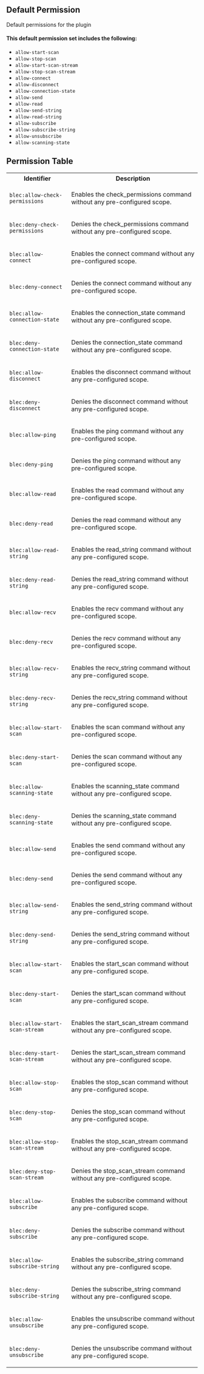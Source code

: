 ## Default Permission

Default permissions for the plugin

#### This default permission set includes the following:

- `allow-start-scan`
- `allow-stop-scan`
- `allow-start-scan-stream`
- `allow-stop-scan-stream`
- `allow-connect`
- `allow-disconnect`
- `allow-connection-state`
- `allow-send`
- `allow-read`
- `allow-send-string`
- `allow-read-string`
- `allow-subscribe`
- `allow-subscribe-string`
- `allow-unsubscribe`
- `allow-scanning-state`

## Permission Table

<table>
<tr>
<th>Identifier</th>
<th>Description</th>
</tr>


<tr>
<td>

`blec:allow-check-permissions`

</td>
<td>

Enables the check_permissions command without any pre-configured scope.

</td>
</tr>

<tr>
<td>

`blec:deny-check-permissions`

</td>
<td>

Denies the check_permissions command without any pre-configured scope.

</td>
</tr>

<tr>
<td>

`blec:allow-connect`

</td>
<td>

Enables the connect command without any pre-configured scope.

</td>
</tr>

<tr>
<td>

`blec:deny-connect`

</td>
<td>

Denies the connect command without any pre-configured scope.

</td>
</tr>

<tr>
<td>

`blec:allow-connection-state`

</td>
<td>

Enables the connection_state command without any pre-configured scope.

</td>
</tr>

<tr>
<td>

`blec:deny-connection-state`

</td>
<td>

Denies the connection_state command without any pre-configured scope.

</td>
</tr>

<tr>
<td>

`blec:allow-disconnect`

</td>
<td>

Enables the disconnect command without any pre-configured scope.

</td>
</tr>

<tr>
<td>

`blec:deny-disconnect`

</td>
<td>

Denies the disconnect command without any pre-configured scope.

</td>
</tr>

<tr>
<td>

`blec:allow-ping`

</td>
<td>

Enables the ping command without any pre-configured scope.

</td>
</tr>

<tr>
<td>

`blec:deny-ping`

</td>
<td>

Denies the ping command without any pre-configured scope.

</td>
</tr>

<tr>
<td>

`blec:allow-read`

</td>
<td>

Enables the read command without any pre-configured scope.

</td>
</tr>

<tr>
<td>

`blec:deny-read`

</td>
<td>

Denies the read command without any pre-configured scope.

</td>
</tr>

<tr>
<td>

`blec:allow-read-string`

</td>
<td>

Enables the read_string command without any pre-configured scope.

</td>
</tr>

<tr>
<td>

`blec:deny-read-string`

</td>
<td>

Denies the read_string command without any pre-configured scope.

</td>
</tr>

<tr>
<td>

`blec:allow-recv`

</td>
<td>

Enables the recv command without any pre-configured scope.

</td>
</tr>

<tr>
<td>

`blec:deny-recv`

</td>
<td>

Denies the recv command without any pre-configured scope.

</td>
</tr>

<tr>
<td>

`blec:allow-recv-string`

</td>
<td>

Enables the recv_string command without any pre-configured scope.

</td>
</tr>

<tr>
<td>

`blec:deny-recv-string`

</td>
<td>

Denies the recv_string command without any pre-configured scope.

</td>
</tr>

<tr>
<td>

`blec:allow-start-scan`

</td>
<td>

Enables the scan command without any pre-configured scope.

</td>
</tr>

<tr>
<td>

`blec:deny-start-scan`

</td>
<td>

Denies the scan command without any pre-configured scope.

</td>
</tr>

<tr>
<td>

`blec:allow-scanning-state`

</td>
<td>

Enables the scanning_state command without any pre-configured scope.

</td>
</tr>

<tr>
<td>

`blec:deny-scanning-state`

</td>
<td>

Denies the scanning_state command without any pre-configured scope.

</td>
</tr>

<tr>
<td>

`blec:allow-send`

</td>
<td>

Enables the send command without any pre-configured scope.

</td>
</tr>

<tr>
<td>

`blec:deny-send`

</td>
<td>

Denies the send command without any pre-configured scope.

</td>
</tr>

<tr>
<td>

`blec:allow-send-string`

</td>
<td>

Enables the send_string command without any pre-configured scope.

</td>
</tr>

<tr>
<td>

`blec:deny-send-string`

</td>
<td>

Denies the send_string command without any pre-configured scope.

</td>
</tr>

<tr>
<td>

`blec:allow-start-scan`

</td>
<td>

Enables the start_scan command without any pre-configured scope.

</td>
</tr>

<tr>
<td>

`blec:deny-start-scan`

</td>
<td>

Denies the start_scan command without any pre-configured scope.

</td>
</tr>

<tr>
<td>

`blec:allow-start-scan-stream`

</td>
<td>

Enables the start_scan_stream command without any pre-configured scope.

</td>
</tr>

<tr>
<td>

`blec:deny-start-scan-stream`

</td>
<td>

Denies the start_scan_stream command without any pre-configured scope.

</td>
</tr>

<tr>
<td>

`blec:allow-stop-scan`

</td>
<td>

Enables the stop_scan command without any pre-configured scope.

</td>
</tr>

<tr>
<td>

`blec:deny-stop-scan`

</td>
<td>

Denies the stop_scan command without any pre-configured scope.

</td>
</tr>

<tr>
<td>

`blec:allow-stop-scan-stream`

</td>
<td>

Enables the stop_scan_stream command without any pre-configured scope.

</td>
</tr>

<tr>
<td>

`blec:deny-stop-scan-stream`

</td>
<td>

Denies the stop_scan_stream command without any pre-configured scope.

</td>
</tr>

<tr>
<td>

`blec:allow-subscribe`

</td>
<td>

Enables the subscribe command without any pre-configured scope.

</td>
</tr>

<tr>
<td>

`blec:deny-subscribe`

</td>
<td>

Denies the subscribe command without any pre-configured scope.

</td>
</tr>

<tr>
<td>

`blec:allow-subscribe-string`

</td>
<td>

Enables the subscribe_string command without any pre-configured scope.

</td>
</tr>

<tr>
<td>

`blec:deny-subscribe-string`

</td>
<td>

Denies the subscribe_string command without any pre-configured scope.

</td>
</tr>

<tr>
<td>

`blec:allow-unsubscribe`

</td>
<td>

Enables the unsubscribe command without any pre-configured scope.

</td>
</tr>

<tr>
<td>

`blec:deny-unsubscribe`

</td>
<td>

Denies the unsubscribe command without any pre-configured scope.

</td>
</tr>
</table>
